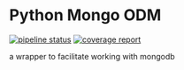 # Python Mongo ODM

[![pipeline status](https://git.newwaycorp.io/libraries/python/mongo-odm/badges/master/pipeline.svg)](https://git.newwaycorp.io/libraries/python/mongo-odm/commits/master)
[![coverage report](https://git.newwaycorp.io/libraries/python/mongo-odm/badges/master/coverage.svg)](https://git.newwaycorp.io/libraries/python/mongo-odm/commits/master)

a wrapper to facilitate working with mongodb
